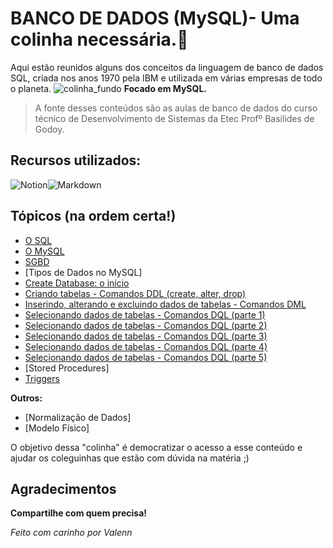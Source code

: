 # BANCO DE DADOS (MySQL)- Uma colinha necessária.📝
Aqui estão reunidos alguns dos conceitos da linguagem de banco de dados SQL, criada nos anos 1970 pela IBM e utilizada em várias empresas de todo o planeta.
![colinha_fundo](https://user-images.githubusercontent.com/85965282/152711729-60727fa8-ffbf-4b21-9136-611c197dc5fb.png)
**Focado em MySQL.**
> A fonte desses conteúdos são as aulas de banco de dados do curso técnico de Desenvolvimento de Sistemas da Etec Profº Basilides de Godoy.

## Recursos utilizados:
<p style="display:flex;">
  <img src="https://img.shields.io/badge/Notion-000000?style=for-the-badge&logo=notion&logoColor=white" alt="Notion"/> 
  <img src="https://img.shields.io/badge/Markdown-000000?style=for-the-badge&logo=markdown&logoColor=white" alt="Markdown"/>
</p>
  
  
## Tópicos (na ordem certa!)

 - [O SQL](./O_SQL/README.md)
 - [O MySQL](./O_MySQL/README.md) 
 - [SGBD](./SGBD/README.md)
 - [Tipos de Dados no MySQL]
 - [Create Database: o início](./Create_Database/README.md)
 - [Criando tabelas - Comandos DDL (create, alter, drop)](./Comandos_DDL/README.md)
 - [Inserindo, alterando e excluindo dados de tabelas - Comandos DML](./Comandos_DML/README.md)
 - [Selecionando dados de tabelas - Comandos DQL (parte 1)](./Comandos_DQL_1/README.md)
 - [Selecionando dados de tabelas - Comandos DQL (parte 2)](./Comandos_DQL_2/README.md)
 - [Selecionando dados de tabelas - Comandos DQL (parte 3)](./Comandos_DQL_3/README.md)
 - [Selecionando dados de tabelas - Comandos DQL (parte 4)](./Comandos_DQL_4/README.md)
 - [Selecionando dados de tabelas - Comandos DQL (parte 5)](./Comandos_DQL_5/README.md)
 - [Stored Procedures]
 - [Triggers](Triggers/README.md)

**Outros:**
 - [Normalização de Dados]
 - [Modelo Físico]

 
O objetivo dessa "colinha" é democratizar o acesso a esse conteúdo e ajudar os coleguinhas que estão com dúvida na matéria ;)

## Agradecimentos


**Compartilhe com quem precisa!**

*Feito com carinho por Valenn*

